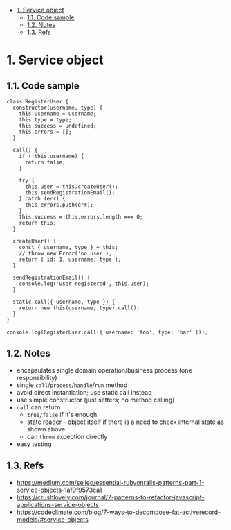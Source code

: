 <!-- TOC -->

- [1. Service object](#1-service-object)
  - [1.1. Code sample](#11-code-sample)
  - [1.2. Notes](#12-notes)
  - [1.3. Refs](#13-refs)

<!-- /TOC -->
# 1. Service object

## 1.1. Code sample
```
class RegisterUser {
  constructor(username, type) {
    this.username = username;
    this.type = type;
    this.success = undefined;
    this.errors = [];
  }

  call() {
    if (!this.username) {
      return false;
    }

    try {
      this.user = this.createUser();
      this.sendRegistrationEmail();
    } catch (err) {
      this.errors.push(err);
    }
    this.success = this.errors.length === 0;
    return this;
  }

  createUser() {
    const { username, type } = this;
    // throw new Error('no user');
    return { id: 1, username, type };
  }

  sendRegistrationEmail() {
    console.log('user-registered', this.user);
  }

  static call({ username, type }) {
    return new this(username, type).call();
  }
}

console.log(RegisterUser.call({ username: 'foo', type: 'bar' }));

```

## 1.2. Notes
- encapsulates single domain operation/business process (one responsibility)
- single `call`/`process`/`handle`/`run` method
- avoid direct instantiation; use static call instead
- use simple constructor (just setters; no method calling)
- `call` can return
  - `true/false` if it's enough
  - state reader - object itself if there is a need to check internal state as shown above
  - can `throw` exception directly
- easy testing

## 1.3. Refs
- https://medium.com/selleo/essential-rubyonrails-patterns-part-1-service-objects-1af9f9573ca1
- https://crushlovely.com/journal/7-patterns-to-refactor-javascript-applications-service-objects
- https://codeclimate.com/blog/7-ways-to-decompose-fat-activerecord-models/#service-objects
